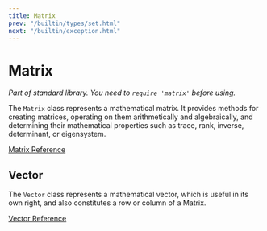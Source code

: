 ```yaml
---
title: Matrix
prev: "/builtin/types/set.html"
next: "/builtin/exception.html"
---
```


# Matrix

*Part of standard library. You need to `require 'matrix'` before using.*

The `Matrix` class represents a mathematical matrix. It provides methods
for creating matrices, operating on them arithmetically and
algebraically, and determining their mathematical properties such as
trace, rank, inverse, determinant, or eigensystem.

<a
href='https://ruby-doc.org/stdlib-2.5.0/libdoc/matrix/rdoc/Matrix.html'
class='ruby-doc remote' target='_blank'>Matrix Reference</a>



## Vector

The `Vector` class represents a mathematical vector, which is useful in
its own right, and also constitutes a row or column of a Matrix.

<a
href='https://ruby-doc.org/stdlib-2.5.0/libdoc/matrix/rdoc/Vector.html'
class='ruby-doc remote' target='_blank'>Vector Reference</a>

